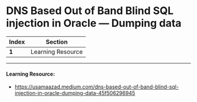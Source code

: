 # DNS Based Out of Band Blind SQL injection in Oracle — Dumping data

Index | Section
--- | ---
**1** | Learning Resource

___


#### Learning Resource: 

* https://usamaazad.medium.com/dns-based-out-of-band-blind-sql-injection-in-oracle-dumping-data-45f506296945